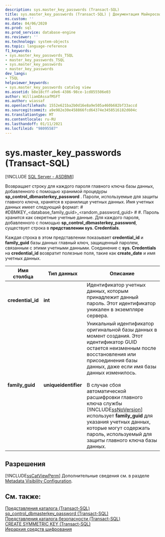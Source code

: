 ```yaml
---
description: sys.master_key_passwords (Transact-SQL)
title: sys.master_key_passwords (Transact-SQL) | Документация Майкрософт
ms.custom: ''
ms.date: 04/06/2020
ms.prod: sql
ms.prod_service: database-engine
ms.reviewer: ''
ms.technology: system-objects
ms.topic: language-reference
f1_keywords:
- sys.master_key_passwords_TSQL
- master_key_passwords_TSQL
- sys.master_key_passwords
- master_key_passwords
dev_langs:
- TSQL
helpviewer_keywords:
- sys.master_key_passwords catalog view
ms.assetid: b8e18cff-a9e6-4386-98ce-1cd855506e03
author: WilliamDAssafMSFT
ms.author: wiassaf
ms.openlocfilehash: 1552e621ba2b0d16e8a9e505a460b682bf33accd
ms.sourcegitcommit: a9e982e30e458866fcd64374e3458516182d604c
ms.translationtype: MT
ms.contentlocale: ru-RU
ms.lasthandoff: 01/11/2021
ms.locfileid: "98095587"
---
```

# <a name="sysmaster_key_passwords-transact-sql"></a>sys.master_key_passwords (Transact-SQL)
[!INCLUDE [SQL Server - ASDBMI](../../includes/applies-to-version/sql-asdbmi.md)]

  Возвращает строку для каждого пароля главного ключа базы данных, добавленного с помощью хранимой процедуры **sp_control_dbmasterkey_password** . Пароли, используемые для защиты главного ключа, хранятся в хранилище учетных данных. Имя учетных данных имеет следующий формат: # #DBMKEY_<database_family_guid>_<random_password_guid> # #. Пароль хранится как секретные учетные данные. Для каждого пароля, добавленного с помощью **sp_control_dbmasterkey_password**, существует строка в **представлении sys. Credentials**.  
  
 Каждая строка в этом представлении показывает **credential_id** и **family_guid** базы данных главный ключ, защищенный паролем, связанным с этими учетными данными. Соединение с **sys. Credentials** на **credential_id** возвратит полезные поля, такие как **create_date** и имя учетных данных.  
  
|Имя столбца|Тип данных|Описание|  
|-----------------|---------------|-----------------|  
|**credential_id**|**int**|Идентификатор учетных данных, которым принадлежит данный пароль. Этот идентификатор уникален в экземпляре сервера.|  
|**family_guid**|**uniqueidentifier**|Уникальный идентификатор оригинальной базы данных в момент создания. Этот идентификатор GUID остается неизменным после восстановления или присоединения базы данных, даже если имя базы данных изменилось.<br /><br /> В случае сбоя автоматической расшифровки главного ключа службы [!INCLUDE[ssNoVersion](../../includes/ssnoversion-md.md)] использует **family_guid** для указания учетных данных, которые могут содержать пароль, используемый для защиты главного ключа базы данных.|  
  
## <a name="permissions"></a>Разрешения  
 [!INCLUDE[ssCatViewPerm](../../includes/sscatviewperm-md.md)] Дополнительные сведения см. в разделе [Metadata Visibility Configuration](../../relational-databases/security/metadata-visibility-configuration.md).  
  
## <a name="see-also"></a>См. также:  
 [Представления каталога (Transact-SQL)](../../relational-databases/system-catalog-views/catalog-views-transact-sql.md)   
 [sp_control_dbmasterkey_password (Transact-SQL)](../../relational-databases/system-stored-procedures/sp-control-dbmasterkey-password-transact-sql.md)   
 [Представления каталога безопасности (Transact-SQL)](../../relational-databases/system-catalog-views/security-catalog-views-transact-sql.md)   
 [CREATE SYMMETRIC KEY &#40;Transact-SQL&#41;](../../t-sql/statements/create-symmetric-key-transact-sql.md)   
 [Иерархия средств шифрования](../../relational-databases/security/encryption/encryption-hierarchy.md)  
  
  
